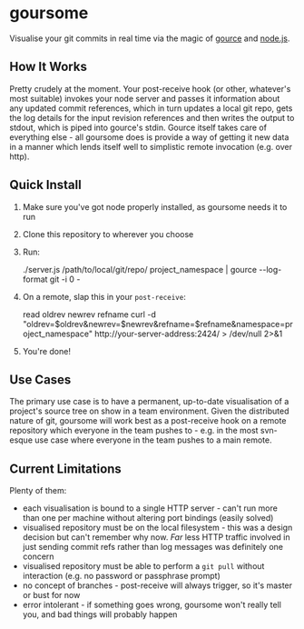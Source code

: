 # goursome

Visualise your git commits in real time via the magic of [gource](https://github.com/acaudwell/Gource)
and [node.js](https://github.com/joyent/node).

## How It Works

Pretty crudely at the moment. Your post-receive hook (or other, whatever's most suitable) invokes your node server and
passes it information about any updated commit references, which in turn updates a local git repo, gets the log details for
the input revision references and then writes the output to stdout, which is piped into gource's stdin. Gource itself
takes care of everything else - all goursome does is provide a way of getting it new data in a manner which lends itself
well to simplistic remote invocation (e.g. over http).

## Quick Install

1) Make sure you've got node properly installed, as goursome needs it to run

2) Clone this repository to wherever you choose

3) Run:

    ./server.js /path/to/local/git/repo/ project_namespace | gource --log-format git -i 0 -

4) On a remote, slap this in your `post-receive`:

    read oldrev newrev refname
    curl -d "oldrev=$oldrev&newrev=$newrev&refname=$refname&namespace=project_namespace" http://your-server-address:2424/ > /dev/null 2>&1

5) You're done!

## Use Cases

The primary use case is to have a permanent, up-to-date visualisation of a project's source tree on show in a team environment.
Given the distributed nature of git, goursome will work best as a post-receive hook on a remote repository which everyone in the team
pushes to - e.g. in the most svn-esque use case where everyone in the team pushes to a main remote.

## Current Limitations

Plenty of them:

* each visualisation is bound to a single HTTP server - can't run more than one per machine without altering port bindings (easily solved)
* visualised repository must be on the local filesystem - this was a design decision but can't remember why now. *Far* less HTTP traffic
involved in just sending commit refs rather than log messages was definitely one concern
* visualised repository must be able to perform a `git pull` without interaction (e.g. no password or passphrase prompt)
* no concept of branches - post-receive will always trigger, so it's master or bust for now
* error intolerant - if something goes wrong, goursome won't really tell you, and bad things will probably happen
